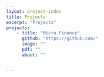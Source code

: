 ```yaml
---
layout: project-index
title: Projects
excerpt: "Projects"
projects:
    - title: "Micro Finance"
      github: "https://github.com/"
      image: ""
      pdf: ""
      about: ""


---
```


